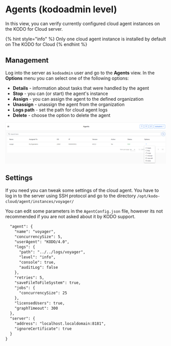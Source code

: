 # Agents \(kodoadmin level\)

In this view, you can verify currently configured cloud agent instances on the KODO for Cloud server.

{% hint style="info" %}
Only one cloud agent instance is installed by default on The KODO for Cloud
{% endhint %}

## Management 

Log into the server as `kodoadmin` user and go to the **Agents** view. In the **Options**  menu you can select one of the following options:

* **Details** - information about tasks that were handled by the agent  
* **Stop** - you can \(or start\) the agent's instance
* **Assign** - you can assign the agent to the defined organization
* **Unassign** - unassign the agent from the organization
* **Logs path** - set the path for cloud agent logs
* **Delete** - choose the option to delete the agent

![](../.gitbook/assets/kodo-cloud-administration-agents01.png)

## Settings

If you need you can tweak some settings of the cloud agent. You have to log in to the server using SSH protocol and go to the directory `/opt/kodo-cloud/agent/instances/voyager/` 

You can edit some parameters in the `AgentConfig.json` file, however its not recommended if you are not asked about it by KODO support.     

```text
  "agent": {
    "name": "voyager",
    "concurrencySize": 5,
    "userAgent": "KODO/4.0",
    "logs": {
      "path": "../../logs/voyager",
      "level": "info",
      "console": true,
      "auditLog": false
    },
    "retries": 5,
    "saveFileToFileSystem": true,
    "jobs": {
      "concurrencySize": 25
    },
    "licensedUsers": true,
    "graphTimeout": 300
  },
  "server": {
    "address": "localhost.localdomain:8181",
    "ignoreCertificate": true
  }
}

```



